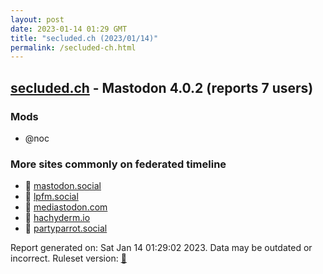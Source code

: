 ```yaml
---
layout: post
date: 2023-01-14 01:29 GMT
title: "secluded.ch (2023/01/14)"
permalink: /secluded-ch.html
---
```


## [secluded.ch](https://secluded.ch) - Mastodon 4.0.2 (reports 7 users)

### Mods
 * @noc

### More sites commonly on federated timeline

* 🐘 [mastodon.social](/mastodon-social.html)
* 🐘 [lpfm.social](/lpfm-social.html)
* 🐘 [mediastodon.com](/mediastodon-com.html)
* 🐘 [hachyderm.io](/hachyderm-io.html)
* 🐘 [partyparrot.social](/partyparrot-social.html)

Report generated on: Sat Jan 14 01:29:02 2023. Data may be outdated or incorrect.
Ruleset version: [🧁](/version-cupcake)
